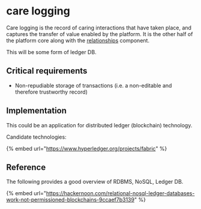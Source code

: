# care logging

Care logging is the record of caring interactions that have taken place, and captures the transfer of value enabled by the platform. It is the other half of the platform core along with the [relationships](relationship-graph.md) component.

This will be some form of ledger DB.

## Critical requirements

* Non-repudiable storage of transactions \(i.e. a non-editable and therefore trustworthy record\)

## Implementation

This could be an application for distributed ledger \(blockchain\) technology.

Candidate technologies:

{% embed url="https://www.hyperledger.org/projects/fabric" %}

## Reference

The following provides a good overview of RDBMS, NoSQL, Ledger DB.

{% embed url="https://hackernoon.com/relational-nosql-ledger-databases-work-not-permissioned-blockchains-9ccaef7b3139" %}





